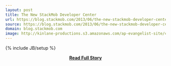 ```yaml
---
layout: post
title: The New StackMob Developer Center
url: https://blog.stackmob.com/2013/06/the-new-stackmob-developer-center/
source: https://blog.stackmob.com/2013/06/the-new-stackmob-developer-center/
domain: blog.stackmob.com
image: http://kinlane-productions.s3.amazonaws.com/ap-evangelist-site/curated/screenshots/10048_blog_stackmob_com.png
---
```

{% include JB/setup %}<p></p>
<center><p><a href="https://blog.stackmob.com/2013/06/the-new-stackmob-developer-center/" style='padding:25px; font-sze:18px; font-weight: bold;'>Read Full Story</a></p></center>
